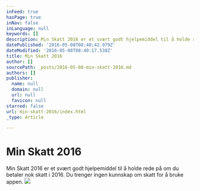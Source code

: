 ```yaml
---
inFeed: true
hasPage: true
inNav: false
inLanguage: null
keywords: []
description: Min Skatt 2016 er et svært godt hjelpemiddel til å holde rede på om du betaler nok skatt i 2016. Du trenger ingen kunnskap om skatt for å bruke appen.
datePublished: '2016-05-08T08:40:42.979Z'
dateModified: '2016-05-08T08:40:17.538Z'
title: Min Skatt 2016
author: []
sourcePath: _posts/2016-05-08-min-skatt-2016.md
authors: []
publisher:
  name: null
  domain: null
  url: null
  favicon: null
starred: false
url: min-skatt-2016/index.html
_type: Article

---
```

# Min Skatt 2016

Min Skatt 2016 er et svært godt hjelpemiddel til å holde rede på om du betaler nok skatt i 2016\. Du trenger ingen kunnskap om skatt for å bruke appen.
![](https://the-grid-user-content.s3-us-west-2.amazonaws.com/363d9130-628a-47c9-84dd-048f6142793e.jpg)